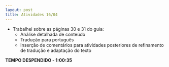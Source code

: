 ```yaml
---
layout: post
title: Atividades 16/04
---
```


- Trabalhei sobre as páginas 30 e 31 do guia:
	- Análise detalhada de conteúdo
	- Tradução para português
	- Inserção de comentários para atividades posteriores de refinamento de tradução e adaptação do texto

**TEMPO DESPENDIDO - 1:00:35**

